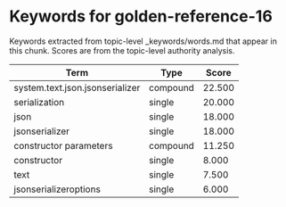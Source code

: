 # Keywords for golden-reference-16

Keywords extracted from topic-level _keywords/words.md that appear in this chunk.
Scores are from the topic-level authority analysis.

| Term | Type | Score |
|------|------|-------|
| system.text.json.jsonserializer | compound | 22.500 |
| serialization | single | 20.000 |
| json | single | 18.000 |
| jsonserializer | single | 18.000 |
| constructor parameters | compound | 11.250 |
| constructor | single | 8.000 |
| text | single | 7.500 |
| jsonserializeroptions | single | 6.000 |
